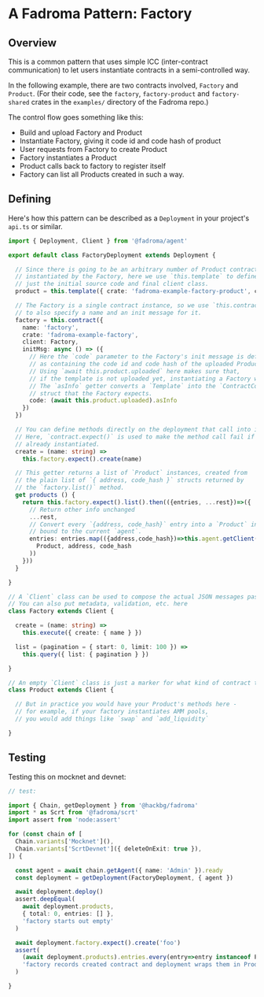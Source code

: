 # A Fadroma Pattern: Factory

## Overview

This is a common pattern that uses simple ICC (inter-contract communication) to let users
instantiate contracts in a semi-controlled way.

In the following example, there are two contracts involved, `Factory` and `Product`.
(For their code, see the `factory`, `factory-product` and `factory-shared` crates
in the `examples/` directory of the Fadroma repo.)

The control flow goes something like this:

* Build and upload Factory and Product
* Instantiate Factory, giving it code id and code hash of product
* User requests from Factory to create Product
* Factory instantiates a Product
* Product calls back to factory to register itself
* Factory can list all Products created in such a way.

## Defining

Here's how this pattern can be described as a `Deployment` in your project's `api.ts` or similar.

```typescript
import { Deployment, Client } from '@fadroma/agent'

export default class FactoryDeployment extends Deployment {

  // Since there is going to be an arbitrary number of Product contracts
  // instantiated by the Factory, here we use `this.template` to define
  // just the initial source code and final client class.
  product = this.template({ crate: 'fadroma-example-factory-product', client: Product })

  // The Factory is a single contract instance, so we use `this.contract`
  // to also specify a name and an init message for it.
  factory = this.contract({
    name: 'factory',
    crate: 'fadroma-example-factory',
    client: Factory,
    initMsg: async () => ({
      // Here the `code` parameter to the Factory's init message is defined
      // as containing the code id and code hash of the uploaded Product template.
      // Using `await this.product.uploaded` here makes sure that,
      // if the template is not uploaded yet, instantiating a Factory will upload it first.
      // The `asInfo` getter converts a `Template` into the `ContractCode { id, code_hash }`
      // struct that the Factory expects.
      code: (await this.product.uploaded).asInfo
    })
  })

  // You can define methods directly on the deployment that call into individual contracts.
  // Here, `contract.expect()` is used to make the method call fail if the contract is not
  // already instantiated.
  create = (name: string) =>
    this.factory.expect().create(name)

  // This getter returns a list of `Product` instances, created from
  // the plain list of `{ address, code_hash }` structs returned by
  // the `factory.list()` method.
  get products () {
    return this.factory.expect().list().then(({entries, ...rest})=>({
      // Return other info unchanged
      ...rest,
      // Convert every `{address, code_hash}` entry into a `Product` instance
      // bound to the current `agent`.
      entries: entries.map(({address,code_hash})=>this.agent.getClient(
        Product, address, code_hash
      ))
    }))
  }

}

// A `Client` class can be used to compose the actual JSON messages passed to the contract.
// You can also put metadata, validation, etc. here
class Factory extends Client {

  create = (name: string) =>
    this.execute({ create: { name } })

  list = (pagination = { start: 0, limit: 100 }) =>
    this.query({ list: { pagination } })

}

// An empty `Client` class is just a marker for what kind of contract that it connects to.
class Product extends Client {

  // But in practice you would have your Product's methods here -
  // for example, if your factory instantiates AMM pools,
  // you would add things like `swap` and `add_liquidity`

}
```

## Testing

Testing this on mocknet and devnet:

```typescript
// test:

import { Chain, getDeployment } from '@hackbg/fadroma'
import * as Scrt from '@fadroma/scrt'
import assert from 'node:assert'

for (const chain of [
  Chain.variants['Mocknet'](),
  Chain.variants['ScrtDevnet']({ deleteOnExit: true }),
]) {

  const agent = await chain.getAgent({ name: 'Admin' }).ready
  const deployment = getDeployment(FactoryDeployment, { agent })

  await deployment.deploy()
  assert.deepEqual(
    await deployment.products,
    { total: 0, entries: [] },
    'factory starts out empty'
  )

  await deployment.factory.expect().create('foo')
  assert(
    (await deployment.products).entries.every(entry=>entry instanceof Product),
    'factory records created contract and deployment wraps them in Product class'
  )

}
```
